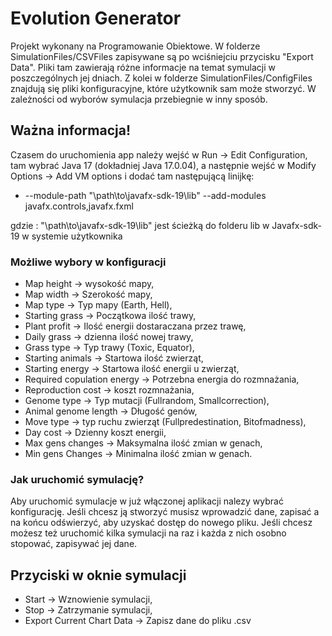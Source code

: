 # Evolution Generator

Projekt wykonany na Programowanie Obiektowe. W folderze SimulationFiles/CSVFiles zapisywane są po wciśniejciu przycisku "Export Data". Pliki tam zawierają różne informacje na temat symulacji w poszczególnych jej dniach.
Z kolei w folderze SimulationFiles/ConfigFiles znajdują się pliki konfiguracyjne, które użytkownik sam może stworzyć. W zależności od wyborów symulacja przebiegnie w inny sposób.

## Ważna informacja!
Czasem do uruchomienia app należy wejść w Run -> Edit Configuration, tam wybrać Java 17 (dokładniej Java 17.0.04), a  następnie wejść w Modify Options -> Add VM options i dodać tam następującą linijkę: 
* --module-path "\path\to\javafx-sdk-19\lib" --add-modules javafx.controls,javafx.fxml

gdzie : "\path\to\javafx-sdk-19\lib" jest ścieżką do folderu lib w Javafx-sdk-19 w systemie użytkownika


### Możliwe wybory w konfiguracji 

* Map height -> wysokość mapy,
* Map width -> Szerokość mapy,
* Map type -> Typ mapy (Earth, Hell),
* Starting grass -> Początkowa ilość trawy,
* Plant profit -> Ilość energii dostaraczana przez trawę,
* Daily grass -> dzienna ilość nowej trawy,
* Grass type -> Typ trawy (Toxic, Equator),
* Starting animals -> Startowa ilość zwierząt,
* Starting energy -> Startowa ilość energii u zwierząt,
* Required copulation energy -> Potrzebna energia do rozmnażania,
* Reproduction cost -> koszt rozmnażania,
* Genome type -> Typ mutacji (Fullrandom, Smallcorrection),
* Animal genome length -> Długość genów,
* Move type -> typ ruchu zwierząt (Fullpredestination, Bitofmadness),
* Day cost -> Dzienny koszt energii,
* Max gens changes -> Maksymalna ilość zmian w genach,
* Min gens Changes -> Minimalna ilość zmian w genach.

### Jak uruchomić symulację?

Aby uruchomić symulacje w już włączonej aplikacji nalezy wybrać konfigurację. Jeśli chcesz ją stworzyć musisz wprowadzić dane, zapisać a na końcu odświerzyć, aby
uzyskać dostęp do nowego pliku. Jeśli chcesz możesz też uruchomić kilka symulacji na raz i każda z nich osobno stopować, zapisywać jej dane.

## Przyciski w oknie symulacji

* Start -> Wznowienie symulacji,
* Stop -> Zatrzymanie symulacji,
* Export Current Chart Data -> Zapisz dane do pliku .csv
